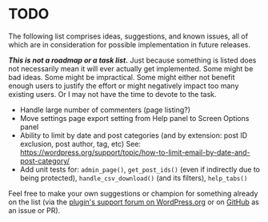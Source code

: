 # TODO

The following list comprises ideas, suggestions, and known issues, all of which are in consideration for possible implementation in future releases.

***This is not a roadmap or a task list.*** Just because something is listed does not necessarily mean it will ever actually get implemented. Some might be bad ideas. Some might be impractical. Some might either not benefit enough users to justify the effort or might negatively impact too many existing users. Or I may not have the time to devote to the task.

* Handle large number of commenters (page listing?)
* Move settings page export setting from Help panel to Screen Options panel
* Ability to limit by date and post categories (and by extension: post ID exclusion, post author, tag, etc)
  See: https://wordpress.org/support/topic/how-to-limit-email-by-date-and-post-category/
* Add unit tests for: `admin_page()`, `get_post_ids()` (even if indirectly due to being protected), `handle_csv_download()` (and its filters), `help_tabs()`

Feel free to make your own suggestions or champion for something already on the list (via the [plugin's support forum on WordPress.org](https://wordpress.org/support/plugin/commenter-emails/) or on [GitHub](https://github.com/coffee2code/commenter-emails/) as an issue or PR).